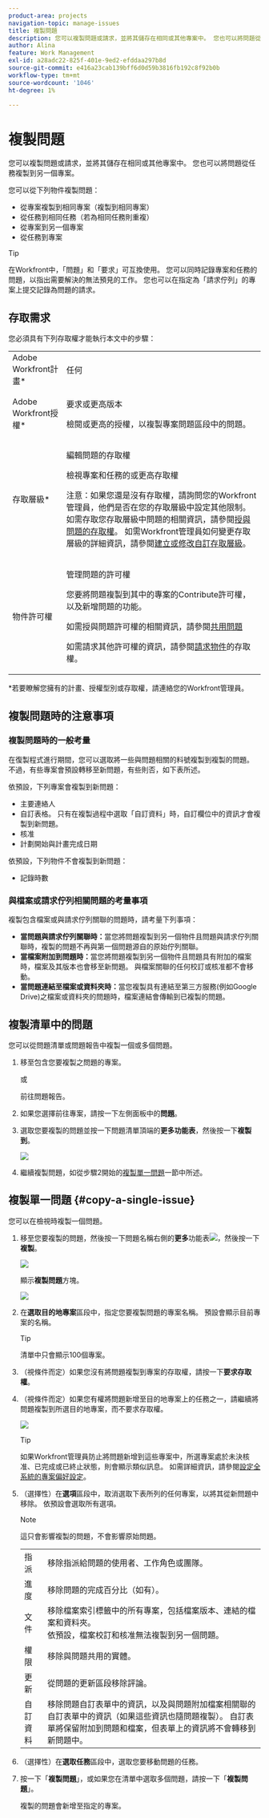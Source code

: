 ```yaml
---
product-area: projects
navigation-topic: manage-issues
title: 複製問題
description: 您可以複製問題或請求，並將其儲存在相同或其他專案中。 您也可以將問題從任務複製到另一個專案。
author: Alina
feature: Work Management
exl-id: a28adc22-825f-401e-9ed2-efddaa297b8d
source-git-commit: e416a23cab139bff6d0d59b3816fb192c8f92b0b
workflow-type: tm+mt
source-wordcount: '1046'
ht-degree: 1%

---
```


# 複製問題

您可以複製問題或請求，並將其儲存在相同或其他專案中。 您也可以將問題從任務複製到另一個專案。

您可以從下列物件複製問題：

* 從專案複製到相同專案（複製到相同專案）
* 從任務到相同任務（若為相同任務則重複）
* 從專案到另一個專案
* 從任務到專案

>[!TIP]
>
>在Workfront中，「問題」和「要求」可互換使用。 您可以同時記錄專案和任務的問題，以指出需要解決的無法預見的工作。 您也可以在指定為「請求佇列」的專案上提交記錄為問題的請求。

## 存取需求

您必須具有下列存取權才能執行本文中的步驟：

<table style="table-layout:auto"> 
 <col> 
 <col> 
 <tbody> 
  <tr> 
   <td role="rowheader">Adobe Workfront計畫*</td> 
   <td> <p>任何</p> </td> 
  </tr> 
  <tr> 
   <td role="rowheader">Adobe Workfront授權*</td> 
   <td> <p>要求或更高版本</p> <p>檢閱或更高的授權，以複製專案問題區段中的問題。</p> </td> 
  </tr> 
  <tr> 
   <td role="rowheader">存取層級*</td> 
   <td> <p>編輯問題的存取權</p> <p>檢視專案和任務的或更高存取權</p> <p>注意：如果您還是沒有存取權，請詢問您的Workfront管理員，他們是否在您的存取層級中設定其他限制。 如需存取您存取層級中問題的相關資訊，請參閱<a href="../../../administration-and-setup/add-users/configure-and-grant-access/grant-access-issues.md" class="MCXref xref">授與問題的存取權</a>。 如需Workfront管理員如何變更存取層級的詳細資訊，請參閱<a href="../../../administration-and-setup/add-users/configure-and-grant-access/create-modify-access-levels.md" class="MCXref xref">建立或修改自訂存取層級</a>。 </p> </td> 
  </tr> 
  <tr> 
   <td role="rowheader">物件許可權</td> 
   <td> <p>管理問題的許可權</p> <p>您要將問題複製到其中的專案的Contribute許可權，以及新增問題的功能。</p> <p> 如需授與問題許可權的相關資訊，請參閱<a href="../../../workfront-basics/grant-and-request-access-to-objects/share-an-issue.md" class="MCXref xref">共用問題</a></p> <p>如需請求其他許可權的資訊，請參閱<a href="../../../workfront-basics/grant-and-request-access-to-objects/request-access.md" class="MCXref xref">請求物件</a>的存取權。</p> </td> 
  </tr> 
 </tbody> 
</table>

&#42;若要瞭解您擁有的計畫、授權型別或存取權，請連絡您的Workfront管理員。

## 複製問題時的注意事項

### 複製問題時的一般考量

在復製程式進行期間，您可以選取將一些與問題相關的料號複製到複製的問題。 不過，有些專案會預設轉移至新問題，有些則否，如下表所述。

依預設，下列專案會複製到新問題：

* 主要連絡人
* 自訂表格。 只有在複製過程中選取「自訂資料」時，自訂欄位中的資訊才會複製到新問題。
* 核准
* 計劃開始與計畫完成日期

依預設，下列物件不會複製到新問題：

* 記錄時數

### 與檔案或請求佇列相關問題的考量事項

複製包含檔案或與請求佇列關聯的問題時，請考量下列事項：

* **當問題與請求佇列關聯時：**&#x200B;當您將問題複製到另一個物件且問題與請求佇列關聯時，複製的問題不再與第一個問題源自的原始佇列關聯。
* **當檔案附加到問題時：**&#x200B;當您將問題複製到另一個物件且問題具有附加的檔案時，檔案及其版本也會移至新問題。 與檔案關聯的任何校訂或核准都不會移動。
* **當問題連結至檔案或資料夾時：**&#x200B;當您複製具有連結至第三方服務(例如Google Drive)之檔案或資料夾的問題時，檔案連結會傳輸到已複製的問題。

## 複製清單中的問題

您可以從問題清單或問題報告中複製一個或多個問題。

1. 移至包含您要複製之問題的專案。

   或

   前往問題報告。

1. 如果您選擇前往專案，請按一下左側面板中的&#x200B;**問題**。
1. 選取您要複製的問題並按一下問題清單頂端的&#x200B;**更多功能表**，然後按一下&#x200B;**複製到**。

   ![](assets/copy-issue-in-list-nwe-350x169.png)

1. 繼續複製問題，如從步驟2開始的[複製單一問題](#copy-a-single-issue)一節中所述。

   <!--
   <MadCap:conditionalText data-mc-conditions="QuicksilverOrClassic.Draft mode">
   (NOTE: ensure step number stays accurate)
   </MadCap:conditionalText>
   -->

## 複製單一問題 {#copy-a-single-issue}

您可以在檢視時複製一個問題。

1. 移至您要複製的問題，然後按一下問題名稱右側的&#x200B;**更多**&#x200B;功能表![](assets/more-icon.png)，然後按一下&#x200B;**複製**。

   ![](assets/nwe-copy-at-issue-level-highlighted-350x580.png)

   顯示&#x200B;**複製問題**&#x200B;方塊。

   ![](assets/copy-issue-box-nwe-350x285.png)

1. 在&#x200B;**選取目的地專案**&#x200B;區段中，指定您要複製問題的專案名稱。 預設會顯示目前專案的名稱。

   >[!TIP]
   >
   >清單中只會顯示100個專案。

1. （視條件而定）如果您沒有將問題複製到專案的存取權，請按一下&#x200B;**要求存取權**。
1. （視條件而定）如果您有權將問題新增至目的地專案上的任務之一，請繼續將問題複製到所選目的地專案，而不要求存取權。

   ![](assets/copy-issue-request-access-from-project-nwe-350x125.png)

   >[!TIP]
   >
   >如果Workfront管理員防止將問題新增到這些專案中，所選專案處於未決核准、已完成或已終止狀態，則會顯示類似訊息。 如需詳細資訊，請參閱[設定全系統的專案偏好設定](../../../administration-and-setup/set-up-workfront/configure-system-defaults/set-project-preferences.md)。

1. （選擇性）在&#x200B;**選項**&#x200B;區段中，取消選取下表所列的任何專案，以將其從新問題中移除。 依預設會選取所有選項。

   >[!NOTE]
   >
   >這只會影響複製的問題，不會影響原始問題。

   <table style="table-layout:auto"> 
    <col> 
    <col> 
    <tbody> 
     <tr> 
      <td role="rowheader">指派</td> 
      <td>移除指派給問題的使用者、工作角色或團隊。</td> 
     </tr> 
     <tr> 
      <td role="rowheader">進度</td> 
      <td>移除問題的完成百分比（如有）。</td> 
     </tr> 
     <tr> 
      <td role="rowheader">文件</td> 
      <td><span style="line-height: 1.5;">移除檔案索引標籤中的所有專案，包括檔案版本、連結的檔案和資料夾。</span> <br>依預設，檔案校訂和核准無法複製到另一個問題。</td> 
     </tr> 
     <tr> 
      <td role="rowheader">權限</td> 
      <td>移除與問題共用的實體。 </td> 
     </tr> 
     <tr> 
      <td role="rowheader">更新</td> 
      <td>從問題的更新區段移除評論。</td> 
     </tr> 
     <tr> 
      <td role="rowheader">自訂資料</td> 
      <td>移除問題自訂表單中的資訊，以及與問題附加檔案相關聯的自訂表單中的資訊（如果這些資訊也隨問題複製）。 自訂表單將保留附加到問題和檔案，但表單上的資訊將不會轉移到新問題中。 </td> 
     </tr> 
    </tbody> 
   </table>

1. （選擇性）在&#x200B;**選取任務**&#x200B;區段中，選取您要移動問題的任務。
1. 按一下「**複製問題**」，或如果您在清單中選取多個問題，請按一下「**複製問題**」。

   複製的問題會新增至指定的專案。


